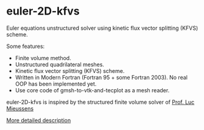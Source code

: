 # euler-2D-kfvs
Euler equations unstructured solver using kinetic flux vector splitting (KFVS) scheme.

Some features:
- Finite volume method.
- Unstructured quadrilateral meshes.
- Kinetic flux vector splitting (KFVS) scheme. 
- Written in Modern Fortran (Fortran 95 + some Fortran 2003). No real OOP has been implemented yet.
- Use core code of gmsh-to-vtk-and-tecplot as a mesh reader.

euler-2D-kfvs is inspired by the structured finite volume solver of [Prof. Luc Mieussens](https://www.math.u-bordeaux.fr/~lmieusse/PAGE_WEB/ENSEIGNEMENT/MMK3/SIMULATION_NUMERIQUE_ECOULEMENTS_FLUIDES/simulations.html)

 
[More detailed description](https://github.com/truongd8593/euler-2D-kfvs/wiki)
